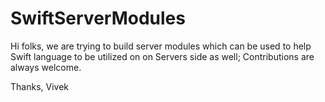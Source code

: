 # SwiftServerModules

Hi folks, we are trying to build server modules which can be used to help Swift language to be utilized on on Servers side as well;
Contributions are always welcome.

Thanks,
Vivek

